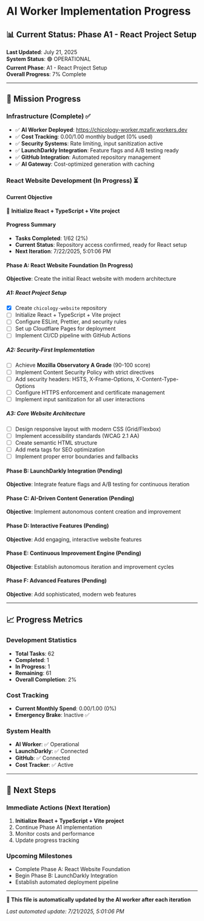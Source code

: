 # AI Worker Implementation Progress

## 📊 Current Status: Phase A1 - React Project Setup

**Last Updated**: July 21, 2025  
**System Status**: 🟢 OPERATIONAL  
**Current Phase**: A1 - React Project Setup  
**Overall Progress**: 7% Complete  

---

## 🎯 Mission Progress

### Infrastructure (Complete) ✅
- ✅ **AI Worker Deployed**: https://chicology-worker.mzafir.workers.dev
- ✅ **Cost Tracking**: $0.00/$1.00 monthly budget (0% used)
- ✅ **Security Systems**: Rate limiting, input sanitization active
- ✅ **LaunchDarkly Integration**: Feature flags and A/B testing ready
- ✅ **GitHub Integration**: Automated repository management
- ✅ **AI Gateway**: Cost-optimized generation with caching

### React Website Development (In Progress) ⏳

#### Current Objective
🎯 **Initialize React + TypeScript + Vite project**

#### Progress Summary
- **Tasks Completed**: 1/62 (2%)
- **Current Status**: Repository access confirmed, ready for React setup
- **Next Iteration**: 7/22/2025, 5:01:06 PM



#### Phase A: React Website Foundation (In Progress)
**Objective**: Create the initial React website with modern architecture

##### A1: React Project Setup
- [x] Create `chicology-website` repository
- [ ] Initialize React + TypeScript + Vite project  
- [ ] Configure ESLint, Prettier, and security rules
- [ ] Set up Cloudflare Pages for deployment
- [ ] Implement CI/CD pipeline with GitHub Actions

##### A2: Security-First Implementation
- [ ] Achieve **Mozilla Observatory A Grade** (90-100 score)
- [ ] Implement Content Security Policy with strict directives
- [ ] Add security headers: HSTS, X-Frame-Options, X-Content-Type-Options
- [ ] Configure HTTPS enforcement and certificate management
- [ ] Implement input sanitization for all user interactions

##### A3: Core Website Architecture
- [ ] Design responsive layout with modern CSS (Grid/Flexbox)
- [ ] Implement accessibility standards (WCAG 2.1 AA)
- [ ] Create semantic HTML structure
- [ ] Add meta tags for SEO optimization
- [ ] Implement proper error boundaries and fallbacks

#### Phase B: LaunchDarkly Integration (Pending)
**Objective**: Integrate feature flags and A/B testing for continuous iteration

#### Phase C: AI-Driven Content Generation (Pending)
**Objective**: Implement autonomous content creation and improvement

#### Phase D: Interactive Features (Pending)
**Objective**: Add engaging, interactive website features

#### Phase E: Continuous Improvement Engine (Pending)
**Objective**: Establish autonomous iteration and improvement cycles

#### Phase F: Advanced Features (Pending)
**Objective**: Add sophisticated, modern web features

---

## 📈 Progress Metrics

### Development Statistics
- **Total Tasks**: 62
- **Completed**: 1
- **In Progress**: 1
- **Remaining**: 61
- **Overall Completion**: 2%

### Cost Tracking
- **Current Monthly Spend**: $0.00/$1.00 (0%)
- **Emergency Brake**: Inactive ✅

### System Health
- **AI Worker**: ✅ Operational
- **LaunchDarkly**: ✅ Connected
- **GitHub**: ✅ Connected  
- **Cost Tracker**: ✅ Active

---

## 🔄 Next Steps

### Immediate Actions (Next Iteration)
1. **Initialize React + TypeScript + Vite project**
2. Continue Phase A1 implementation
3. Monitor costs and performance
4. Update progress tracking

### Upcoming Milestones
- Complete Phase A: React Website Foundation
- Begin Phase B: LaunchDarkly Integration
- Establish automated deployment pipeline

---

**🤖 This file is automatically updated by the AI worker after each iteration**

*Last automated update: 7/21/2025, 5:01:06 PM*
